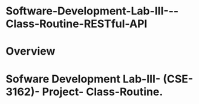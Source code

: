 # Software-Development-Lab-III---Class-Routine-RESTful-API
# Overview


# Sofware Development Lab-III- (CSE-3162)- Project- Class-Routine.

